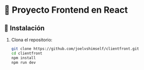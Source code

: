 # 🚀 Proyecto Frontend en React


## 📁 Instalación

1. Clona el repositorio:
   ```bash
   git clone https://github.com/joelvshimself/clientfront.git
   cd clientfront
   npm install
   npm run dev
